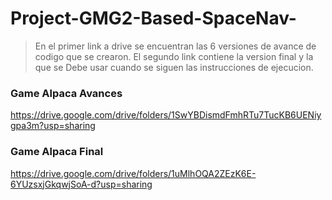 # Project-GMG2-Based-SpaceNav-

> En el primer link a drive se encuentran las 6 versiones de avance de codigo que se crearon.
> El segundo link contiene la version final y la que se Debe usar cuando se siguen las instrucciones de ejecucion.

### Game Alpaca Avances
https://drive.google.com/drive/folders/1SwYBDismdFmhRTu7TucKB6UENiygpa3m?usp=sharing

### Game Alpaca Final
https://drive.google.com/drive/folders/1uMlhOQA2ZEzK6E-6YUzsxjGkqwjSoA-d?usp=sharing 
